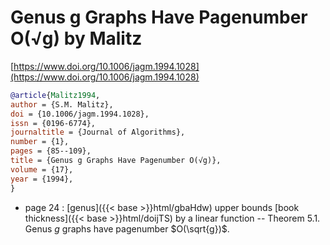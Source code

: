 # Genus g Graphs Have Pagenumber O(√g) by Malitz

[https://www.doi.org/10.1006/jagm.1994.1028](https://www.doi.org/10.1006/jagm.1994.1028)

```bibtex
@article{Malitz1994,
author = {S.M. Malitz},
doi = {10.1006/jagm.1994.1028},
issn = {0196-6774},
journaltitle = {Journal of Algorithms},
number = {1},
pages = {85--109},
title = {Genus g Graphs Have Pagenumber O(√g)},
volume = {17},
year = {1994},
}
```
* page 24 : [genus]({{< base >}}html/gbaHdw) upper bounds [book thickness]({{< base >}}html/doijTS) by a linear function -- Theorem 5.1. Genus $g$ graphs have pagenumber $O(\sqrt{g})$.